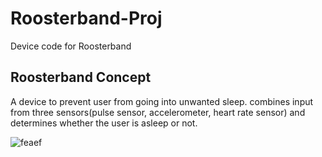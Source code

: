 # Roosterband-Proj

Device code for Roosterband

## Roosterband Concept
A device to prevent user from going into unwanted sleep. combines input from three sensors(pulse sensor, accelerometer, heart rate sensor)
and determines whether the user is asleep or not.

![feaef](https://user-images.githubusercontent.com/43190649/87519015-fb912980-c6bb-11ea-9417-93d0308c2c9c.PNG)

